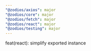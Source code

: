 ```yaml
---
"@zodios/axios": major
"@zodios/core": major
"@zodios/fetch": major
"@zodios/react": major
"@zodios/testing": major
---
```


feat(react): simplify exported instance
